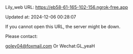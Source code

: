 Lily_web URL: https://eb58-61-165-102-156.ngrok-free.app

Updated at: 2024-12-06 00:28:07

If you cannot open this URL, the server might be down.

Please contact: 

goley04@foxmail.com Or Wechat:GL_yeaH